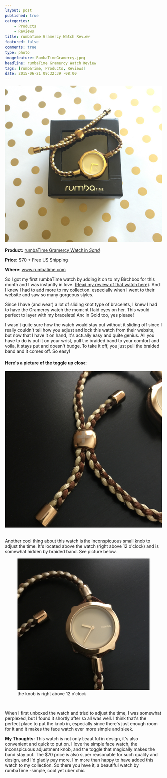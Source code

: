 ```yaml
---
layout: post
published: true
categories: 
    - Products
    - Reviews
title: rumbaTime Gramercy Watch Review
featured: false
comments: true
type: photo
imagefeature: RumbaTimeGramercy.jpeg
headline: rumbaTime Gramercy Watch Review
tags: [rumbaTime, Products, Reviews]
date: 2015-06-21 09:32:39 -08:00
---
```


<center><img src='/images/RumbatimeGramercy.jpeg'></center>
<p><b>Product:</b> <a href="http://rumbatime.com/collections/gramercy/products/gramercy-sand" target="_blank">rumbaTime Gramercy Watch in <i>Sand</i></a></p>
<p><b>Price:</b> $70 + Free US Shipping</p>
<p><b>Where</b>: <a href="http://rumbatime.com" target="_blank">www.rumbatime.com</a>
<br>

<p>So I got my first rumbaTime watch by adding it on to my Birchbox for this month and I was instantly in love. <a href="http://whatsupmailbox.com/subscriptions/reviews/Birchbox-June-2015-Second-Box-Review/" target="_blank">(Read my review of that watch here)</a>. And I knew I had to add more to my collection, especially when I went to their website and saw so many gorgeous styles.</p>

<p>Since I have (and wear) a lot of sliding knot type of bracelets, I knew I had to have the Gramercy watch the moment I laid eyes on her. This would perfect to layer with my bracelets! And in Gold too, yes please!</p>

<p>I wasn't quite sure how the watch would stay put without it sliding off since I really couldn't tell how you adjust and lock this watch from their website, but now that I have it on hand, it's actually easy and quite genius. All you have to do is put it on your wrist, pull the braided band to your comfort and voila, it stays put and doesn't budge. To take it off, you just pull the braided band and it comes off. So easy!</p>

<H4>Here's a picture of the toggle up close:</H4>
<center><img src='/images/RumbatimeGramercy2.jpeg'></center>
<br>

<p>Another cool thing about this watch is the inconspicuous small knob to adjust the time. It's located above the watch (right above 12 o'clock) and is somewhat hidden by braided band. See picture below.</p>

<figure>
        <img src='/images/RumbatimeGramercy3.jpeg'>
        <figcaption>the knob is right above 12 o'clock</figcaption>
</figure>
<br>

<p>When I first unboxed the watch and tried to adjust the time, I was somewhat perplexed, but I found it shortly after so all was well. I think that's the perfect place to put the knob in, especially since there's just enough room for it and it makes the face watch even more simple and sleek.</p>

<p><i class="icon-exclamation-sign"></i><b>My Thoughts:</b> This watch is not only beautiful in design, it's also convenient and quick to put on. I love the simple face watch, the inconspicuous adjustment knob, and the toggle that magically makes the band stay put. The $70 price is also super reasonable for such quality and design, and I'd gladly pay more. I'm more than happy to have added this watch to my collection. So there you have it, a beautiful watch by rumbaTime -simple, cool yet uber chic.</p>
